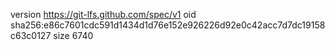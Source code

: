 version https://git-lfs.github.com/spec/v1
oid sha256:e86c7601cdc591d1434d1d76e152e926226d92e0c42acc7d7dc19158c63c0127
size 6740
